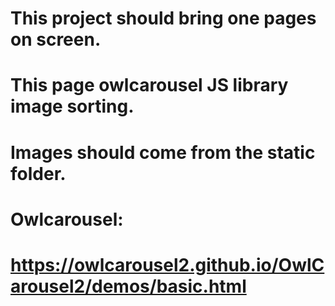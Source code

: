 # This project should bring one pages on screen.
# This page owlcarousel JS library image sorting.
# Images should come from the static folder.
# Owlcarousel:
# https://owlcarousel2.github.io/OwlCarousel2/demos/basic.html
